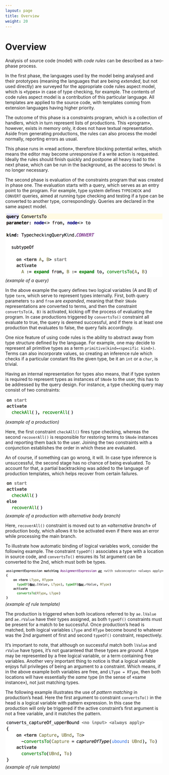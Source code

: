 ```yaml
---
layout: page
title: Overview
weight: 20
---
```

# Overview

Analysis of source code (model) with *code rules* can be described as a two-phase process.

In the first phase, the languages used by the model being analysed and their prototypes (meaning the languages that are being *extended*, but not used directly) are surveyed for the appropriate code rules aspect model, which is «types» in case of type checking, for example. The contents of code rules aspect model is a contribution of this particular language. All templates are applied to the source code, with templates coming from extension languages having higher priority.

The outcome of this phase is a constraints program, which is a collection of handlers, which in turn represent lists of productions. This «program», however, exists in memory only, it does not have textual representation. Aside from generating productions, the rules can also process the model normally, reporting errors as usual.

This phase runs in «read action», therefore blocking potential writes, which means the editor may become unresponsive if a write action is requested. Ideally the rules should finish quickly and postpone all heavy load to the next phase, which can be run in the background, as the access to `SModel` is no longer necessary.

The second phase is evaluation of the constraints program that was created in phase one. The evaluation starts with a query, which serves as an entry point to the program. For example, type system defines `TYPECHECK` and `CONVERT` queries, aimed at running type checking and testing if a type can be converted to another type, correspondingly. Queries are declared in the same aspect model.

![](img/overview-convertsto-500.png)  
_(example of a query)_

In the above example the query defines two logical variables (A and B) of type `term`, which serve to represent types internally. First, both query parameters `to` and `from` are *expanded*, meaning that their `SNode` representations are converted to terms, and then the constraint `convertsTo(A, B)` is activated, kicking off the process of evaluating the program. In case productions triggered by `convertsTo()` constraint all evaluate to true, the query is deemed successful, and if there is at least one production that evaluates to false, the query fails accordingly.

One nice feature of using code rules is the ability to abstract away from type structure defined by the language. For example, one may decide to represent all primitive types as a term `primitive(kind=<specific kind>)`. Terms can also incorporate values, so creating an inference rule which checks if a particular constant fits the given type, be it an `int` or a `char`, is trivial.  

Having an internal representation for types also means, that if type system is required to represent types as instances of `SNode` to the user, this has to be addressed by the query design. For instance, a type checking query may consist of two constraints:

![](img/overview-check-300.png)  
_(example of a production)_

Here, the first constraint `checkAll()` fires type checking, whereas the second `recoverAll()` is responsible for restoring terms to `SNode` instances and reporting them back to the user. Joining the two constraints with a conjunction establishes the order in which these are evaluated.

An of course, if something can go wrong, it will. In case type inference is unsuccessful, the second stage has no chance of being evaluated. To account for that, a partial backtracking was added to the language of production templates, which helps recover from certain failures.

![](img/overview-check2-300.png)  
_(example of a production with alternative body branch)_

Here, `recoverAll()` constraint is moved out to an «*alternative branch*» of production body, which allows it to be activated even if there was an error while processing the main branch.

To illustrate how automatic binding of logical variables work, consider the following example. The constraint `typeOf()` associates a type with a location in source code, and `convertsTo()` ensures its 1st argument can be converted to the 2nd, which must both be types.

![](img/overview-assignment-700.png)  
_(example of rule template)_

The production is triggered when both locations referred to by `ae.lValue` and `ae.rValue` have their types assigned, as both `typeOf()` constraints must be present for a match to be successful. Once production’s head is matched, both logical variables `LType` and `RType` become bound to whatever was the 2nd argument of first and second `typeOf()` constraint, respectively.

It’s important to note, that although on successful match both `lValue` and `rValue` have types, it’s not guaranteed that these types are *ground*. A type may be represented by a free logical variable, or a term containing free variables. Another very important thing to notice is that a logical variable enjoys full privileges of being an argument to a constraint. Which means, if in the above example both variables are free, and `LType = RType`, then both locations will have essentially the *same* type (in the sense of «same instance»), not just matching types.

The following example illustrates the use of *pattern matching* in production’s head. Here the first argument to constraint `convertsTo()` in the head is a logical variable with pattern expression. In this case the production will only be triggered if the active constraint’s first argument is not a free variable, and it matches the pattern.

![](img/overview-converts-500.png)  
_(example of rule template)_

